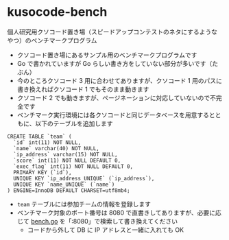 # kusocode-bench

個人研究用クソコード置き場（スピードアップコンテストのネタにするようなやつ）のベンチマークプログラム

- クソコード置き場にあるサンプル用のベンチマークプログラムです
- Go で書かれていますが Go らしい書き方をしていない部分が多いです（たぶん）
- 今のところクソコード 3 用に合わせてありますが、クソコード 1 用のパスに書き換えればクソコード 1 でもそのまま動きます
- クソコード 2 でも動きますが、ページネーションに対応していないので不完全です
- ベンチマーク実行環境には各クソコードと同じデータベースを用意するとともに、以下のテーブルを追加します

```sql:team
CREATE TABLE `team` (
  `id` int(11) NOT NULL,
  `name` varchar(40) NOT NULL,
  `ip_address` varchar(15) NOT NULL,
  `score` int(11) NOT NULL DEFAULT 0,
  `exec_flag` int(11) NOT NULL DEFAULT 0,
  PRIMARY KEY (`id`),
  UNIQUE KEY `ip_address_UNIQUE` (`ip_address`),
  UNIQUE KEY `name_UNIQUE` (`name`)
) ENGINE=InnoDB DEFAULT CHARSET=utf8mb4;
```

- `team` テーブルには参加チームの情報を登録します
- ベンチマーク対象のポート番号は 8080 で直書きしてありますが、必要に応じて [bench.go](service/bench.go) を「:8080」で検索して書き換えてください
  - コードから外して DB に IP アドレスと一緒に入れても OK
